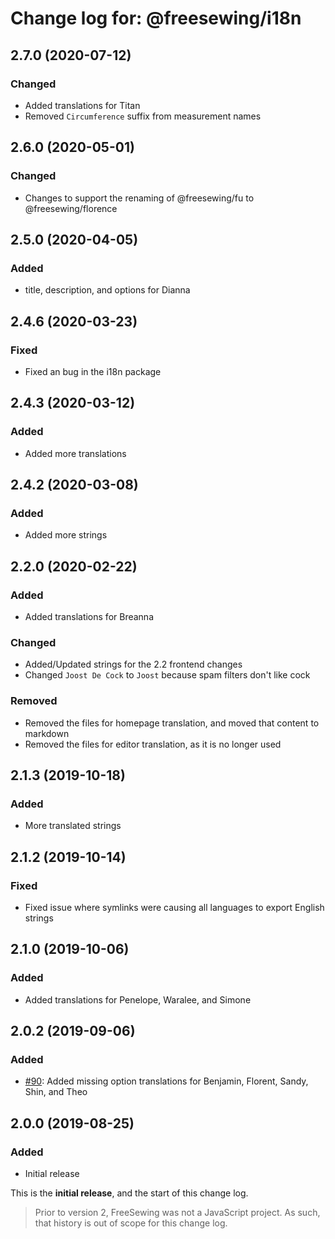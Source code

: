 # Change log for: @freesewing/i18n

## 2.7.0 (2020-07-12)

### Changed

- Added translations for Titan
- Removed `Circumference` suffix from measurement names

## 2.6.0 (2020-05-01)

### Changed

- Changes to support the renaming of @freesewing/fu to @freesewing/florence

## 2.5.0 (2020-04-05)

### Added

- title, description, and options for Dianna

## 2.4.6 (2020-03-23)

### Fixed

- Fixed an bug in the i18n package

## 2.4.3 (2020-03-12)

### Added

- Added more translations

## 2.4.2 (2020-03-08)

### Added

- Added more strings

## 2.2.0 (2020-02-22)

### Added

- Added translations for Breanna

### Changed

- Added/Updated strings for the 2.2 frontend changes
- Changed `Joost De Cock` to `Joost` because spam filters don't like cock

### Removed

- Removed the files for homepage translation, and moved that content to markdown
- Removed the files for editor translation, as it is no longer used

## 2.1.3 (2019-10-18)

### Added

- More translated strings

## 2.1.2 (2019-10-14)

### Fixed

- Fixed issue where symlinks were causing all languages to export English strings

## 2.1.0 (2019-10-06)

### Added

- Added translations for Penelope, Waralee, and Simone

## 2.0.2 (2019-09-06)

### Added

- [#90](https://github.com/freesewing/freesewing/issues/90): Added missing option translations for Benjamin, Florent, Sandy, Shin, and Theo

## 2.0.0 (2019-08-25)

### Added

- Initial release

This is the **initial release**, and the start of this change log.

> Prior to version 2, FreeSewing was not a JavaScript project.
> As such, that history is out of scope for this change log.
